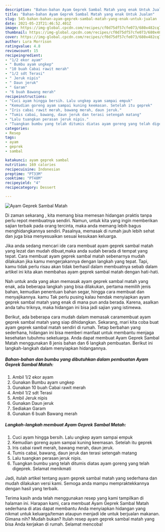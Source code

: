 ```yaml
---
description: "Bahan-bahan Ayam Geprek Sambal Matah yang enak Untuk Jualan"
title: "Bahan-bahan Ayam Geprek Sambal Matah yang enak Untuk Jualan"
slug: 545-bahan-bahan-ayam-geprek-sambal-matah-yang-enak-untuk-jualan
date: 2021-05-23T21:46:52.401Z
image: https://img-global.cpcdn.com/recipes/cf0d75df57cfe073/680x482cq70/ayam-geprek-sambal-matah-foto-resep-utama.jpg
thumbnail: https://img-global.cpcdn.com/recipes/cf0d75df57cfe073/680x482cq70/ayam-geprek-sambal-matah-foto-resep-utama.jpg
cover: https://img-global.cpcdn.com/recipes/cf0d75df57cfe073/680x482cq70/ayam-geprek-sambal-matah-foto-resep-utama.jpg
author: Lura Morrison
ratingvalue: 4.8
reviewcount: 15
recipeingredient:
- "1/2 ekor ayam"
- " Bumbu ayam ungkep"
- "10 buah Cabai rawit merah"
- "1/2 sdt Terasi"
- " Jeruk nipis"
- " Daun jeruk"
- " Garam"
- "6 buah Bawang merah"
recipeinstructions:
- "Cuci ayam hingga bersih. Lalu ungkep ayam sampai empuk"
- "Kemudian goreng ayam sampai kuning keemasan. Setelah itu geprek"
- "Iris cabai rawit merah, bawang merah, daun jeruk."
- "Tumis cabai, bawang, daun jeruk dan terasi setengah matang"
- "Lalu tuangkan perasan jeruk nipis."
- "Tuangkan bumbu yang telah ditumis diatas ayam goreng yang telah digeprek. Selamat menikmati"
categories:
- Resep
tags:
- ayam
- geprek
- sambal

katakunci: ayam geprek sambal 
nutrition: 169 calories
recipecuisine: Indonesian
preptime: "PT33M"
cooktime: "PT48M"
recipeyield: "4"
recipecategory: Dessert

---
```



![Ayam Geprek Sambal Matah](https://img-global.cpcdn.com/recipes/cf0d75df57cfe073/680x482cq70/ayam-geprek-sambal-matah-foto-resep-utama.jpg)

Di zaman  sekarang , kita memang bisa memesan hidangan praktis tanpa perlu repot membuatnya sendiri. Namun, untuk kita yang ingin memberikan sajian terbaik pada orang tercinta, maka anda memang lebih bagus menghidangkannya sendiri. Pasalnya, memasak di rumah jauh lebih sehat dan juga bisa menyesuaikan sesuai kesukaan keluarga.

Jika anda sedang mencari ide cara membuat ayam geprek sambal matah yang lezat dan mudah dibuat,maka anda sudah berada di tempat yang tepat. Cara membuat ayam geprek sambal matah  sebenarnya mudah dilakukan jika kamu mengerjakannya dengan langkah yang tepat. Tapi, kamu tidak perlu risau akan tidak berhasil dalam membuatnya 
sebab dalam artikel ini kita akan membahas ayam geprek sambal matah dengan hati-hati.  



Nah untuk anda yang akan memasak ayam geprek sambal matah yang enak, ada beberapa langkah yang bisa dilakukan, pertama memilih jenis bahan, kemudian penentuan bahan segar, hingga cara membuat dan menyajikannya. kamu Tak perlu pusing kalau hendak menyiapkan ayam geprek sambal matah yang enak di mana pun anda berada. Karena, asalkan anda  tahu triknya, maka hidangan ini bisa jadi sajian yang istimewa.

Berikut, ada beberapa cara mudah dalam memasak caramembuat ayam geprek sambal matah yang siap dihidangkan. Sekarang, mari kita coba buat ayam geprek sambal matah sendiri di rumah. Tetap berbahan yang sederhana, hidangan ini bisa memberi manfaat untuk membantu menjaga kesehatan tubuhmu sekeluarga. Anda dapat membuat Ayam Geprek Sambal Matah menggunakan 8 jenis bahan dan 6 langkah pembuatan. Berikut ini langkah-langkah dalam menyiapkan hidangannya.

<!--inarticleads1-->

##### Bahan-bahan dan bumbu yang dibutuhkan dalam pembuatan Ayam Geprek Sambal Matah:

1. Ambil 1/2 ekor ayam
1. Gunakan  Bumbu ayam ungkep
1. Gunakan 10 buah Cabai rawit merah
1. Ambil 1/2 sdt Terasi
1. Ambil  Jeruk nipis
1. Gunakan  Daun jeruk
1. Sediakan  Garam
1. Gunakan 6 buah Bawang merah




<!--inarticleads2-->

##### Langkah-langkah membuat Ayam Geprek Sambal Matah:

1. Cuci ayam hingga bersih. Lalu ungkep ayam sampai empuk
1. Kemudian goreng ayam sampai kuning keemasan. Setelah itu geprek
1. Iris cabai rawit merah, bawang merah, daun jeruk.
1. Tumis cabai, bawang, daun jeruk dan terasi setengah matang
1. Lalu tuangkan perasan jeruk nipis.
1. Tuangkan bumbu yang telah ditumis diatas ayam goreng yang telah digeprek. Selamat menikmati




Jadi, itulah artikel tentang  ayam geprek sambal matah  yang sederhana dan mudah dilakukan versi kami. Semoga anda mampu mempraktekkannya dengan hasil yang terbaik. 

Terima kasih anda telah menggunakan resep yang kami tampilkan di halaman ini. Harapan kami, cara membuat  Ayam Geprek Sambal Matah sederhana di atas dapat membantu Anda menyiapkan hidangan yang nikmat untuk keluarga/teman ataupun menjadi ide untuk berjualan makanan. Gimana nih? Mudah bukan? Itulah resep ayam geprek sambal matah yang bisa Anda kerjakan di rumah. Selamat mencoba!

